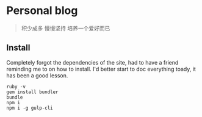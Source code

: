 # Personal blog

> 积少成多 慢慢坚持 培养一个爱好而已

## Install

Completely forgot the dependencies of the site, had to have a friend reminding me to on how to install. I'd better start to doc everything toady, it has been a good lesson.

    ruby -v
    gem install bundler
    bundle
    npm i
    npm i -g gulp-cli

